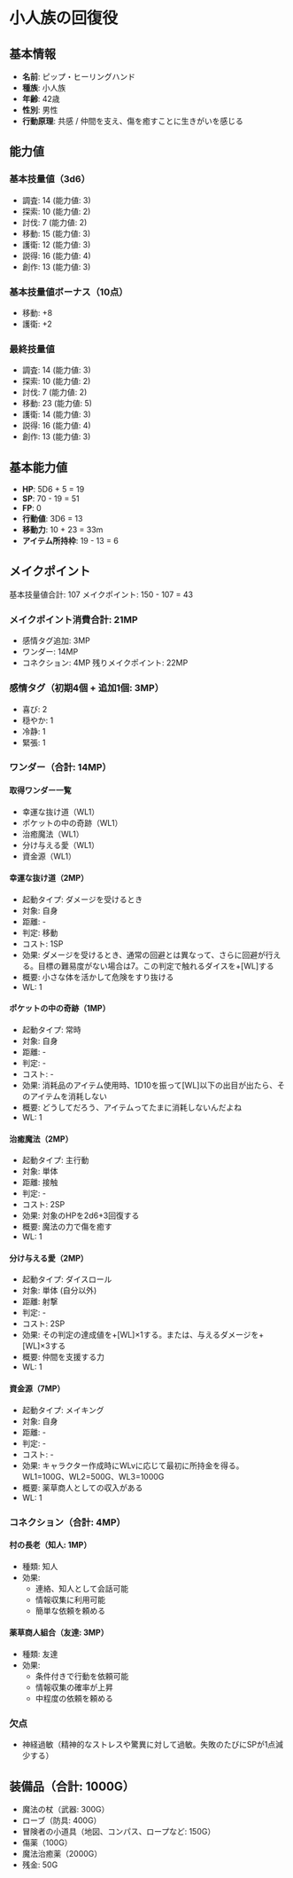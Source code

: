 # 小人族の回復役

## 基本情報
- **名前**: ピップ・ヒーリングハンド
- **種族**: 小人族
- **年齢**: 42歳
- **性別**: 男性
- **行動原理**: 共感 / 仲間を支え、傷を癒すことに生きがいを感じる

## 能力値
### 基本技量値（3d6）
- 調査: 14 (能力値: 3)
- 探索: 10 (能力値: 2)
- 討伐: 7 (能力値: 2)
- 移動: 15 (能力値: 3)
- 護衛: 12 (能力値: 3)
- 説得: 16 (能力値: 4)
- 創作: 13 (能力値: 3)

### 基本技量値ボーナス（10点）
- 移動: +8
- 護衛: +2

### 最終技量値
- 調査: 14 (能力値: 3)
- 探索: 10 (能力値: 2)
- 討伐: 7 (能力値: 2)
- 移動: 23 (能力値: 5)
- 護衛: 14 (能力値: 3)
- 説得: 16 (能力値: 4)
- 創作: 13 (能力値: 3)

## 基本能力値
- **HP**: 5D6 + 5 = 19
- **SP**: 70 - 19 = 51
- **FP**: 0
- **行動値**: 3D6 = 13
- **移動力**: 10 + 23 = 33m
- **アイテム所持枠**: 19 - 13 = 6

## メイクポイント
基本技量値合計: 107
メイクポイント: 150 - 107 = 43

### メイクポイント消費合計: 21MP
- 感情タグ追加: 3MP
- ワンダー: 14MP
- コネクション: 4MP
残りメイクポイント: 22MP

### 感情タグ（初期4個 + 追加1個: 3MP）
- 喜び: 2
- 穏やか: 1
- 冷静: 1
- 緊張: 1

### ワンダー（合計: 14MP）

#### 取得ワンダー一覧
- 幸運な抜け道（WL1）
- ポケットの中の奇跡（WL1）
- 治癒魔法（WL1）
- 分け与える愛（WL1）
- 資金源（WL1）

#### 幸運な抜け道（2MP）
- 起動タイプ: ダメージを受けるとき
- 対象: 自身
- 距離: -
- 判定: 移動
- コスト: 1SP
- 効果: ダメージを受けるとき、通常の回避とは異なって、さらに回避が行える。目標の難易度がない場合は7。この判定で触れるダイスを+[WL]する
- 概要: 小さな体を活かして危険をすり抜ける
- WL: 1

#### ポケットの中の奇跡（1MP）
- 起動タイプ: 常時
- 対象: 自身
- 距離: -
- 判定: -
- コスト: -
- 効果: 消耗品のアイテム使用時、1D10を振って[WL]以下の出目が出たら、そのアイテムを消耗しない
- 概要: どうしてだろう、アイテムってたまに消耗しないんだよね
- WL: 1

#### 治癒魔法（2MP）
- 起動タイプ: 主行動
- 対象: 単体
- 距離: 接触
- 判定: -
- コスト: 2SP
- 効果: 対象のHPを2d6+3回復する
- 概要: 魔法の力で傷を癒す
- WL: 1

#### 分け与える愛（2MP）
- 起動タイプ: ダイスロール
- 対象: 単体 (自分以外)
- 距離: 射撃
- 判定: -
- コスト: 2SP
- 効果: その判定の達成値を+[WL]×1する。または、与えるダメージを+[WL]×3する
- 概要: 仲間を支援する力
- WL: 1

#### 資金源（7MP）
- 起動タイプ: メイキング
- 対象: 自身
- 距離: -
- 判定: -
- コスト: -
- 効果: キャラクター作成時にWLvに応じて最初に所持金を得る。WL1=100G、WL2=500G、WL3=1000G
- 概要: 薬草商人としての収入がある
- WL: 1

### コネクション（合計: 4MP）
#### 村の長老（知人: 1MP）
- 種類: 知人
- 効果:
  - 連絡、知人として会話可能
  - 情報収集に利用可能
  - 簡単な依頼を頼める

#### 薬草商人組合（友達: 3MP）
- 種類: 友達
- 効果:
  - 条件付きで行動を依頼可能
  - 情報収集の確率が上昇
  - 中程度の依頼を頼める

### 欠点
- 神経過敏（精神的なストレスや驚異に対して過敏。失敗のたびにSPが1点減少する）

## 装備品（合計: 1000G）
- 魔法の杖（武器: 300G）
- ローブ（防具: 400G）
- 冒険者の小道具（地図、コンパス、ロープなど: 150G）
- 傷薬（100G）
- 魔法治癒薬（2000G）
- 残金: 50G
